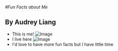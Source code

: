 *#Fun Facts about Me*
## By Audrey Liang
* This is me!
![Image](https://imgur.com/a/spk3Oec)
* I live here
![Image](https://imgur.com/a/5eis83Q)
* I'd love to have more fun facts but I have little time